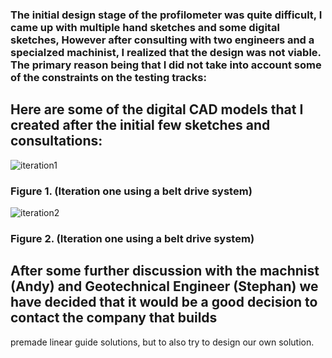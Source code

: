 ### The initial design stage of the profilometer was quite difficult, I came up with multiple hand sketches and some digital sketches, However after consulting with two engineers and a specialzed machinist, I realized that the design was not viable. The primary reason being that I did not take into account some of the constraints on the testing tracks:

## Here are some of the digital CAD models that I created after the initial few sketches and consultations:
![iteration1](https://github.com/user-attachments/assets/f052f945-3999-4fc9-a9d5-12351cb64fc9)
### Figure 1. (Iteration one using a belt drive system)

![iteration2](https://github.com/user-attachments/assets/1ea65515-f442-475e-b819-0cec1dc71f58)
### Figure 2. (Iteration one using a belt drive system)

## After some further discussion with the machnist (Andy) and Geotechnical Engineer (Stephan) we have decided that it would be a good decision to contact the company that builds
premade linear guide solutions, but to also try to design our own solution.
